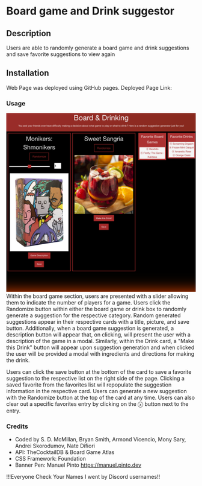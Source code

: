 # Board game and Drink suggestor

## Description

Users are able to randomly generate a board game and drink suggestions and save favorite suggestions to view again

## Installation

Web Page was deployed using GitHub pages.
Deployed Page Link:

### Usage
<img src="./assets/images/Preview1.png">
Within the board game section, users are presented with a slider allowing them to indicate the number of players for a game. Users click the Randomize button within either the board game or drink box to randomly generate a suggestion for the respective category. Random generated suggestions appear in their respective cards with a title, picture, and save button. Additionally, when a board game suggestion is generated, a description button will appear that, on clicking, will present the user with a description of the game in a modal. Similarly, within the Drink card, a "Make this Drink" button will appear upon suggestion generation and when clicked the user will be provided a modal with ingredients and directions for making the drink. 

Users can click the save button at the bottom of the card to save a favorite suggestion to the respective list on the right side of the page. Clicking a saved favorite from the favorites list will repopulate the suggestion information in the respective card. Users can generate a new suggestion with the Randomize button at the top of the card at any time. Users can also clear out a specific favorites entry by clicking on the ⓧ button next to the entry.

### Credits

- Coded by S. D. McMillan, Bryan Smith, Armond Vicencio, Mony Sary, Andrei Skorodumov, Nate Difiori
- API: TheCocktailDB & Board Game Atlas
- CSS Framework: Foundation
- Banner Pen: Manuel Pinto https://manuel.pinto.dev

!!!Everyone Check Your Names I went by Discord usernames!!
